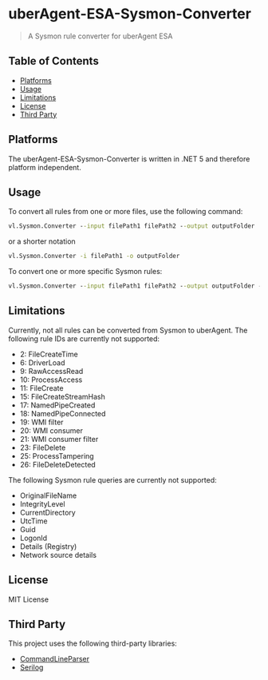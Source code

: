 # uberAgent-ESA-Sysmon-Converter
> A Sysmon rule converter for uberAgent ESA

## Table of Contents

- [Platforms](#platforms)
- [Usage](#usage)
- [Limitations](#limitations)
- [License](#license)
- [Third Party](#third-party)


## Platforms
The uberAgent-ESA-Sysmon-Converter is written in .NET 5 and therefore platform independent. 

## Usage

To convert all rules from one or more files, use the following command:

```cmd
vl.Sysmon.Converter --input filePath1 filePath2 --output outputFolder
```
or a shorter notation
```cmd
vl.Sysmon.Converter -i filePath1 -o outputFolder
```
To convert one or more specific Sysmon rules:

```cmd
vl.Sysmon.Converter --input filePath1 filePath2 --output outputFolder --rule 1 2 12
```


## Limitations
Currently, not all rules can be converted from Sysmon to uberAgent.
The following rule IDs are currently not supported:

- 2: FileCreateTime
- 6: DriverLoad
- 9: RawAccessRead
- 10: ProcessAccess
- 11: FileCreate
- 15: FileCreateStreamHash
- 17: NamedPipeCreated
- 18: NamedPipeConnected
- 19: WMI filter
- 20: WMI consumer
- 21: WMI consumer filter
- 23: FileDelete
- 25: ProcessTampering
- 26: FileDeleteDetected

The following Sysmon rule queries are currently not supported:

- OriginalFileName
- IntegrityLevel
- CurrentDirectory
- UtcTime
- Guid
- LogonId
- Details (Registry)
- Network source details

## License
MIT License

## Third Party
This project uses the following third-party libraries:

- [CommandLineParser](https://github.com/commandlineparser/commandline)
- [Serilog](https://serilog.net/)
